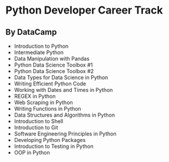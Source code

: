 # Python Developer Career Track
## By DataCamp 

- Introduction to Python
- Intermediate Python
- Data Manipulation with Pandas
- Python Data Science Toolbox #1
- Python Data Science Toolbox #2
- Data Types for Data Science in Python
- Writing Efficient Python Code
- Working with Dates and Times in Python
- REGEX in Python
- Web Scraping in Python
- Writing Functions in Python
- Data Structures and Algorithms in Python
- Introduction to Shell
- Introduction to Git
- Software Engineering Principles in Python
- Developing Python Packages
- Introduction to Testing in Python
- OOP in Python
